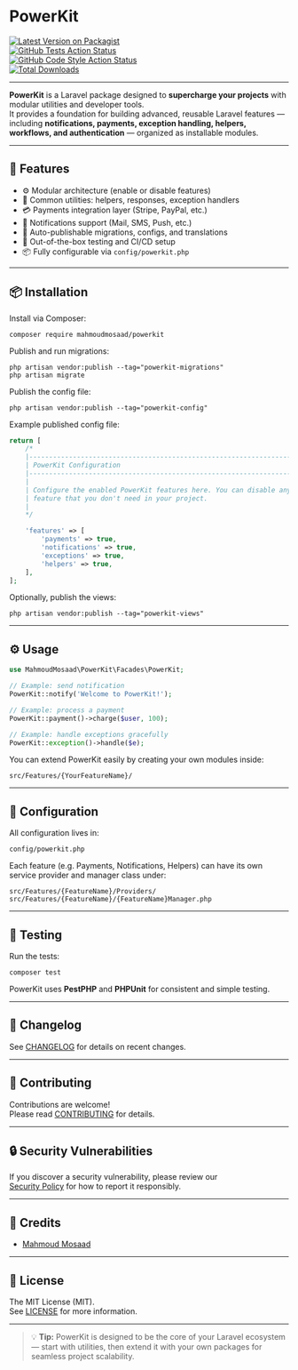 # PowerKit

[![Latest Version on Packagist](https://img.shields.io/packagist/v/mahmoudmosaad/powerkit.svg?style=flat-square)](https://packagist.org/packages/mahmoudmosaad/powerkit)  
[![GitHub Tests Action Status](https://img.shields.io/github/actions/workflow/status/mahmoudmosaad/powerkit/run-tests.yml?branch=main&label=tests&style=flat-square)](https://github.com/mahmoudmosaad/powerkit/actions?query=workflow%3Arun-tests+branch%3Amain)  
[![GitHub Code Style Action Status](https://img.shields.io/github/actions/workflow/status/mahmoudmosaad/powerkit/fix-php-code-style-issues.yml?branch=main&label=code%20style&style=flat-square)](https://github.com/mahmoudmosaad/powerkit/actions?query=workflow%3A"Fix+PHP+code+style+issues"+branch%3Amain)  
[![Total Downloads](https://img.shields.io/packagist/dt/mahmoudmosaad/powerkit.svg?style=flat-square)](https://packagist.org/packages/mahmoudmosaad/powerkit)

---

**PowerKit** is a Laravel package designed to **supercharge your projects** with modular utilities and developer tools.  
It provides a foundation for building advanced, reusable Laravel features — including **notifications, payments, exception handling, helpers, workflows, and authentication** — organized as installable modules.

---

## 🚀 Features

- ⚙️ Modular architecture (enable or disable features)
- 🧰 Common utilities: helpers, responses, exception handlers
- 💳 Payments integration layer (Stripe, PayPal, etc.)
- 🔔 Notifications support (Mail, SMS, Push, etc.)
- 🧾 Auto-publishable migrations, configs, and translations
- 🧪 Out-of-the-box testing and CI/CD setup
- 📦 Fully configurable via `config/powerkit.php`

---

## 📦 Installation

Install via Composer:

```
composer require mahmoudmosaad/powerkit
```

Publish and run migrations:

```
php artisan vendor:publish --tag="powerkit-migrations"
php artisan migrate
```

Publish the config file:

```
php artisan vendor:publish --tag="powerkit-config"
```

Example published config file:

```php
return [
    /*
    |--------------------------------------------------------------------------
    | PowerKit Configuration
    |--------------------------------------------------------------------------
    |
    | Configure the enabled PowerKit features here. You can disable any
    | feature that you don't need in your project.
    |
    */

    'features' => [
        'payments' => true,
        'notifications' => true,
        'exceptions' => true,
        'helpers' => true,
    ],
];
```

Optionally, publish the views:

```
php artisan vendor:publish --tag="powerkit-views"
```

---

## ⚙️ Usage

```php
use MahmoudMosaad\PowerKit\Facades\PowerKit;

// Example: send notification
PowerKit::notify('Welcome to PowerKit!');

// Example: process a payment
PowerKit::payment()->charge($user, 100);

// Example: handle exceptions gracefully
PowerKit::exception()->handle($e);
```

You can extend PowerKit easily by creating your own modules inside:

```
src/Features/{YourFeatureName}/
```

---

## 🧩 Configuration

All configuration lives in:

```
config/powerkit.php
```

Each feature (e.g. Payments, Notifications, Helpers) can have its own  
service provider and manager class under:

```
src/Features/{FeatureName}/Providers/
src/Features/{FeatureName}/{FeatureName}Manager.php
```

---

## 🧪 Testing

Run the tests:

```
composer test
```

PowerKit uses **PestPHP** and **PHPUnit** for consistent and simple testing.

---

## 📜 Changelog

See [CHANGELOG](CHANGELOG.md) for details on recent changes.

---

## 🤝 Contributing

Contributions are welcome!  
Please read [CONTRIBUTING](CONTRIBUTING.md) for details.

---

## 🔒 Security Vulnerabilities

If you discover a security vulnerability, please review our  
[Security Policy](SECURITY.md) for how to report it responsibly.

---

## 👏 Credits

- [Mahmoud Mosaad](https://github.com/mahmoudmosaad)

---

## 📄 License

The MIT License (MIT).  
See [LICENSE](LICENSE.md) for more information.

---

> 💡 **Tip:** PowerKit is designed to be the core of your Laravel ecosystem — start with utilities, then extend it with your own packages for seamless project scalability.
